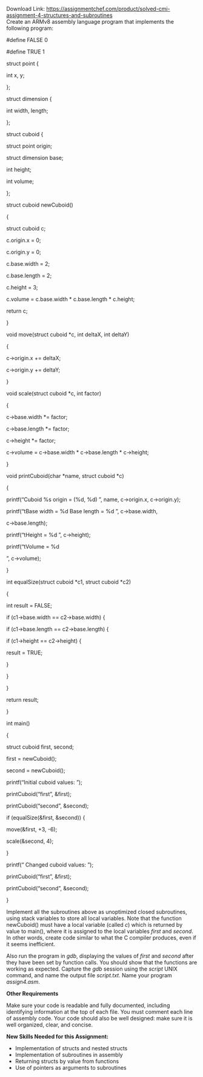 Download Link: https://assignmentchef.com/product/solved-cmi-assignment-4-structures-and-subroutines
<br>
Create an ARMv8 assembly language program that implements the following program:

#define FALSE  0

#define TRUE   1




struct point {

int x, y;

};




struct dimension {

int width, length;

};




struct cuboid {

struct point origin;

struct dimension base;

int height;

int volume;

};







struct cuboid newCuboid()

{

struct cuboid c;




c.origin.x = 0;

c.origin.y = 0;

c.base.width = 2;

c.base.length = 2;

c.height = 3;

c.volume = c.base.width * c.base.length * c.height;




return c;

}




void move(struct cuboid *c, int deltaX, int deltaY)

{

c-&gt;origin.x += deltaX;

c-&gt;origin.y += deltaY;

}




void scale(struct cuboid *c, int factor)

{

c-&gt;base.width *= factor;

c-&gt;base.length *= factor;

c-&gt;height *= factor;

c-&gt;volume = c-&gt;base.width * c-&gt;base.length * c-&gt;height;

}




void printCuboid(char *name, struct cuboid *c)

{

printf(“Cuboid %s origin = (%d, %d)
”, name, c-&gt;origin.x, c-&gt;origin.y);

printf(“tBase width = %d  Base length = %d
”, c-&gt;base.width,

c-&gt;base.length);

printf(“tHeight = %d
”, c-&gt;height);

printf(“tVolume = %d

”, c-&gt;volume);

}

int equalSize(struct cuboid *c1, struct cuboid *c2)

{

int result = FALSE;




if (c1-&gt;base.width == c2-&gt;base.width) {

if (c1-&gt;base.length == c2-&gt;base.length) {

if (c1-&gt;height == c2-&gt;height) {

result = TRUE;

}

}

}




return result;

}




int main()

{

struct cuboid first, second;




first = newCuboid();

second = newCuboid();




printf(“Initial cuboid values:
”);

printCuboid(“first”, &amp;first);

printCuboid(“second”, &amp;second);




if (equalSize(&amp;first, &amp;second)) {

move(&amp;first, +3, -6);

scale(&amp;second, 4);

}




printf(“
Changed cuboid values:
”);

printCuboid(“first”, &amp;first);

printCuboid(“second”, &amp;second);

}




Implement all the subroutines above as unoptimized closed subroutines, using stack variables to store all local variables. Note that the function newCuboid() must have a local variable (called <em>c</em>) which is returned by value to main(), where it is assigned to the local variables <em>first</em> and <em>second</em>. In other words, create code similar to what the C compiler produces, even if it seems inefficient.




Also run the program in <em>gdb</em>, displaying the values of <em>first</em> and <em>second</em> after they have been set by function calls. You should show that the functions are working as expected. Capture the <em>gdb</em> session using the <em>script </em>UNIX command, and name the output file <em>script.txt</em>.  Name your program <em>assign4.asm</em>.




<strong>Other Requirements</strong>




Make sure your code is readable and fully documented, including identifying information at the top of each file. You must comment each line of assembly code. Your code should also be well designed:  make sure it is well organized, clear, and concise.




<strong>New Skills Needed for this Assignment:</strong>




<ul>

 <li>Implementation of structs and nested structs</li>

 <li>Implementation of subroutines in assembly</li>

 <li>Returning structs by value from functions</li>

 <li>Use of pointers as arguments to subroutines</li>

</ul>





